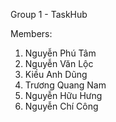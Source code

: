 ﻿Group 1 - TaskHub

Members:
1. Nguyễn Phú Tâm
2. Nguyễn Văn Lộc
3. Kiều Anh Dũng
4. Trương Quang Nam
5. Nguyễn Hữu Hưng
6. Nguyễn Chí Công

